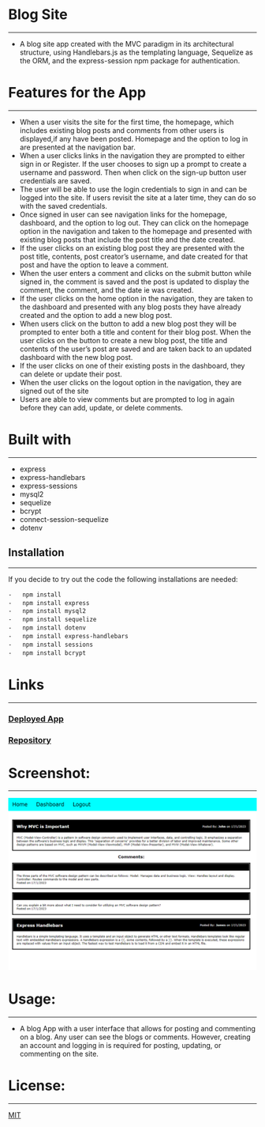# Blog Site 
-----------------------------------------------------------------------  
-	A blog site app created with the MVC paradigm in its architectural structure, using Handlebars.js as the templating language, Sequelize as the ORM, and the express-session npm package for authentication.

# Features for the App 
-----------------------------------------------------------------------  
-	When a user visits the site for the first time, the homepage, which includes existing blog posts and comments from other users is displayed,if any have been posted.  Homepage and the option to log in are presented at the navigation bar. 
-	When a user clicks links in the navigation they are prompted to either sign in or Register. If the user chooses to sign up a prompt to create a username and password. Then when click on the sign-up button user credentials are saved. 
-	The user will be able to use the login credentials to sign in and can be logged into the site. If users revisit the site at a later time, they can do so with the saved credentials.
-	Once signed in user can see navigation links for the homepage, dashboard, and the option to log out. They can click on the homepage option in the navigation and taken to the homepage and presented with existing blog posts that include the post title and the date created.
-	If the user clicks on an existing blog post they are presented with the post title, contents, post creator’s username, and date created for that post and have the option to leave a comment.
-	When the user enters a comment and clicks on the submit button while signed in, the comment is saved and the post is updated to display the comment, the comment, and the date ie was created.
-	If the user clicks on the home option in the navigation, they are taken to the dashboard and presented with any blog posts they have already created and the option to add a new blog post.
-	When users click on the button to add a new blog post they will be prompted to enter both a title and content for their blog post.  When the user clicks on the button to create a new blog post, the title and contents of the user’s post are saved and are taken back to an updated dashboard with the new blog post.
-	If the user clicks on one of their existing posts in the dashboard, they can delete or update their post.
-	When the user clicks on the logout option in the navigation, they are signed out of the site
-	Users are able to view comments but are prompted to log in again before they can add, update, or delete comments.


# Built with
-----------------------------------------------------------------------
-	express
-	express-handlebars
-	express-sessions
-	mysql2
-	sequelize
-	bcrypt
-	connect-session-sequelize
-	dotenv
## Installation
-----------------------------------------------------------------------

If you decide to try out the code the following installations are needed:
```bash
-	npm install 
-	npm install express
-	npm install mysql2
-	npm install sequelize
-	npm install dotenv
-	npm install express-handlebars
-	npm install sessions
-	npm install bcrypt
```
# Links
-----------------------------------------------------------------------
### [Deployed App]()
### [Repository]()


# Screenshot:
----------------------------------------------------------------------

 ![App Home Page When Loggedin](public/assets/image/screenShotSample1.PNG)

# Usage:
----------------------------------------------------------------------
-	A blog App with a user interface that allows for posting and commenting on a blog. Any user can see the blogs or comments. However, creating an account and logging in is required for posting, updating, or commenting on the site.  
# License:
-----------------------------------------------------------------------
[MIT](https://choosealicense.com/licenses/mit/)
